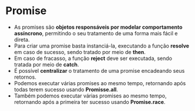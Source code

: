 # Promise

- As promises são **objetos responsáveis por modelar comportamento assíncrono**, permitindo o seu tratamento de uma forma mais fácil e direta.
- Para criar uma promise basta instanciá-la, executando a função **resolve** em caso de sucesso, sendo tratado por meio de **then**.
- Em caso de fracasso, a função **reject** deve ser executada, sendo tratada por meio de **catch**.
- É possível **centralizar** o tratamento de uma promise encadeando seus retornos.
- Podemos executar várias promises ao mesmo tempo, retornando após todas terem sucesso usando **Promisse.all**.
- Também podemos executar várias promises ao mesmo tempo, retornando após a primeira ter sucesso usando **Promise.race**.